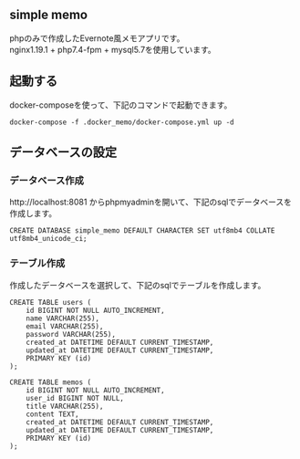 ## simple memo  
phpのみで作成したEvernote風メモアプリです。  
nginx1.19.1 + php7.4-fpm + mysql5.7を使用しています。  

## 起動する  
docker-composeを使って、下記のコマンドで起動できます。  

```
docker-compose -f .docker_memo/docker-compose.yml up -d
```

## データベースの設定  
### データベース作成  
http://localhost:8081 からphpmyadminを開いて、下記のsqlでデータベースを作成します。  

```
CREATE DATABASE simple_memo DEFAULT CHARACTER SET utf8mb4 COLLATE utf8mb4_unicode_ci;
```

### テーブル作成  
作成したデータベースを選択して、下記のsqlでテーブルを作成します。  

```
CREATE TABLE users (
    id BIGINT NOT NULL AUTO_INCREMENT,
    name VARCHAR(255),
    email VARCHAR(255),
    password VARCHAR(255),
    created_at DATETIME DEFAULT CURRENT_TIMESTAMP,
    updated_at DATETIME DEFAULT CURRENT_TIMESTAMP,
    PRIMARY KEY (id)
);
```

```
CREATE TABLE memos (
    id BIGINT NOT NULL AUTO_INCREMENT,
    user_id BIGINT NOT NULL,
    title VARCHAR(255),
    content TEXT,
    created_at DATETIME DEFAULT CURRENT_TIMESTAMP,
    updated_at DATETIME DEFAULT CURRENT_TIMESTAMP,
    PRIMARY KEY (id)
);
```
